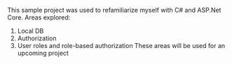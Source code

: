 This sample project was used to refamiliarize myself with C# and ASP.Net Core.
Areas explored:
1. Local DB
2. Authorization
3. User roles and role-based authorization
These areas will be used for an upcoming project
